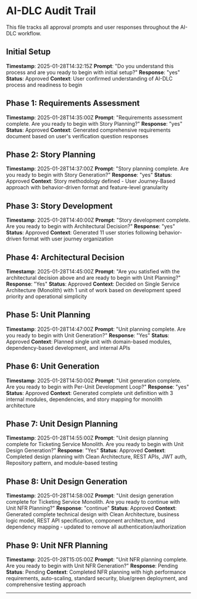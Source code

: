# AI-DLC Audit Trail

This file tracks all approval prompts and user responses throughout the AI-DLC workflow.

## Initial Setup
**Timestamp**: 2025-01-28T14:32:15Z
**Prompt**: "Do you understand this process and are you ready to begin with initial setup?"
**Response**: "yes"
**Status**: Approved
**Context**: User confirmed understanding of AI-DLC process and readiness to begin

## Phase 1: Requirements Assessment
**Timestamp**: 2025-01-28T14:35:00Z
**Prompt**: "Requirements assessment complete. Are you ready to begin with Story Planning?"
**Response**: "yes"
**Status**: Approved
**Context**: Generated comprehensive requirements document based on user's verification question responses

## Phase 2: Story Planning
**Timestamp**: 2025-01-28T14:37:00Z
**Prompt**: "Story planning complete. Are you ready to begin with Story Generation?"
**Response**: "yes"
**Status**: Approved
**Context**: Story methodology defined - User Journey-Based approach with behavior-driven format and feature-level granularity

## Phase 3: Story Development
**Timestamp**: 2025-01-28T14:40:00Z
**Prompt**: "Story development complete. Are you ready to begin with Architectural Decision?"
**Response**: "yes"
**Status**: Approved
**Context**: Generated 11 user stories following behavior-driven format with user journey organization

## Phase 4: Architectural Decision
**Timestamp**: 2025-01-28T14:45:00Z
**Prompt**: "Are you satisfied with the architectural decision above and are ready to begin with Unit Planning?"
**Response**: "Yes"
**Status**: Approved
**Context**: Decided on Single Service Architecture (Monolith) with 1 unit of work based on development speed priority and operational simplicity

## Phase 5: Unit Planning
**Timestamp**: 2025-01-28T14:47:00Z
**Prompt**: "Unit planning complete. Are you ready to begin with Unit Generation?"
**Response**: "Yes"
**Status**: Approved
**Context**: Planned single unit with domain-based modules, dependency-based development, and internal APIs

## Phase 6: Unit Generation
**Timestamp**: 2025-01-28T14:50:00Z
**Prompt**: "Unit generation complete. Are you ready to begin with Per-Unit Development Loop?"
**Response**: "yes"
**Status**: Approved
**Context**: Generated complete unit definition with 3 internal modules, dependencies, and story mapping for monolith architecture

## Phase 7: Unit Design Planning
**Timestamp**: 2025-01-28T14:55:00Z
**Prompt**: "Unit design planning complete for Ticketing Service Monolith. Are you ready to begin with Unit Design Generation?"
**Response**: "Yes"
**Status**: Approved
**Context**: Completed design planning with Clean Architecture, REST APIs, JWT auth, Repository pattern, and module-based testing

## Phase 8: Unit Design Generation
**Timestamp**: 2025-01-28T14:58:00Z
**Prompt**: "Unit design generation complete for Ticketing Service Monolith. Are you ready to continue with Unit NFR Planning?"
**Response**: "continue"
**Status**: Approved
**Context**: Generated complete technical design with Clean Architecture, business logic model, REST API specification, component architecture, and dependency mapping - updated to remove all authentication/authorization

## Phase 9: Unit NFR Planning
**Timestamp**: 2025-01-28T15:05:00Z
**Prompt**: "Unit NFR planning complete. Are you ready to begin with Unit NFR Generation?"
**Response**: Pending
**Status**: Pending
**Context**: Completed NFR planning with high performance requirements, auto-scaling, standard security, blue/green deployment, and comprehensive testing approach

---
